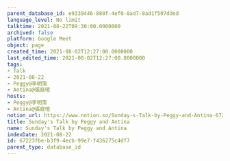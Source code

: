 ```yaml
---
parent_database_id: e9339446-880f-4ef0-8ad7-8ad1f507dded
language_level: No limit
talktime: 2021-08-22T09:30:00.0000000
archived: false
platform: Google Meet
object: page
created_time: 2021-08-02T12:27:00.0000000
last_edited_time: 2021-08-02T12:27:00.0000000
tags:
- Talk
- 2021-08-22
- Peggy@李明霈
- Antina@張庭瑄
hosts:
- Peggy@李明霈
- Antina@張庭瑄
notion_url: https://www.notion.so/Sunday-s-Talk-by-Peggy-and-Antina-67223fbeb3f94ecb99e7f436275c4df7
title: Sunday's Talk by Peggy and Antina
name: Sunday's Talk by Peggy and Antina
indexDate: 2021-08-22
id: 67223fbe-b3f9-4ecb-99e7-f436275c4df7
parent_type: database_id
---
```







